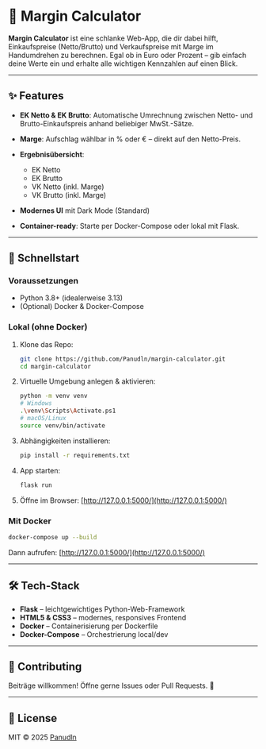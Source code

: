 # 🎉 Margin Calculator

**Margin Calculator** ist eine schlanke Web-App, die dir dabei hilft, Einkaufspreise (Netto/Brutto) und Verkaufspreise mit Marge im Handumdrehen zu berechnen. Egal ob in Euro oder Prozent – gib einfach deine Werte ein und erhalte alle wichtigen Kennzahlen auf einen Blick.

---

## ✨ Features

* **EK Netto & EK Brutto**: Automatische Umrechnung zwischen Netto- und Brutto-Einkaufspreis anhand beliebiger MwSt.-Sätze.
* **Marge**: Aufschlag wählbar in % oder € – direkt auf den Netto-Preis.
* **Ergebnisübersicht**:

  * EK Netto
  * EK Brutto
  * VK Netto (inkl. Marge)
  * VK Brutto (inkl. Marge)
* **Modernes UI** mit Dark Mode (Standard)
* **Container-ready**: Starte per Docker-Compose oder lokal mit Flask.

---

## 🚀 Schnellstart

### Voraussetzungen

* Python 3.8+ (idealerweise 3.13)
* (Optional) Docker & Docker-Compose

### Lokal (ohne Docker)

1. Klone das Repo:

   ```bash
   git clone https://github.com/Panudln/margin-calculator.git
   cd margin-calculator
   ```
2. Virtuelle Umgebung anlegen & aktivieren:

   ```bash
   python -m venv venv
   # Windows
   .\venv\Scripts\Activate.ps1
   # macOS/Linux
   source venv/bin/activate
   ```
3. Abhängigkeiten installieren:

   ```bash
   pip install -r requirements.txt
   ```
4. App starten:

   ```bash
   flask run
   ```
5. Öffne im Browser: [http://127.0.0.1:5000/](http://127.0.0.1:5000/)

### Mit Docker

```bash
docker-compose up --build
```

Dann aufrufen: [http://127.0.0.1:5000/](http://127.0.0.1:5000/)

---

## 🛠 Tech-Stack

* **Flask** – leichtgewichtiges Python-Web-Framework
* **HTML5 & CSS3** – modernes, responsives Frontend
* **Docker** – Containerisierung per Dockerfile
* **Docker-Compose** – Orchestrierung local/dev

---

## 🤝 Contributing

Beiträge willkommen! Öffne gerne Issues oder Pull Requests. 🙌

---

## 📄 License

MIT © 2025 [Panudln](https://github.com/Panudln)
